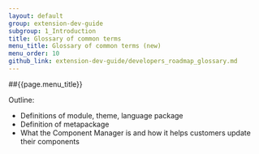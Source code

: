 ```yaml
---
layout: default
group: extension-dev-guide
subgroup: 1_Introduction
title: Glossary of common terms
menu_title: Glossary of common terms (new)
menu_order: 10
github_link: extension-dev-guide/developers_roadmap_glossary.md
---
```


##{{page.menu_title}}


Outline:

*	Definitions of module, theme, language package
*	Definition of metapackage
*	What the Component Manager is and how it helps customers update their components